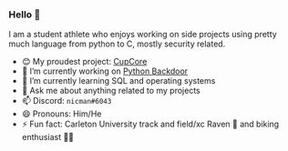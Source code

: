 ### Hello 👋

I am a student athlete who enjoys working on side projects using pretty much language from python to C, mostly security related.

- 😊 My proudest project: [CupCore](https://github.com/Grub4K/CupCore-dist)
- 🔭 I’m currently working on [Python Backdoor](https://github.com/xp4xbox/Python-Backdoor)
- 🌱 I’m currently learning SQL and operating systems
- 💬 Ask me about anything related to my projects
- 📫 Discord: `nicman#6043`
- 😄 Pronouns: Him/He
- ⚡ Fun fact: Carleton University track and field/xc Raven 🏃 and biking enthusiast 🚵‍♂️
